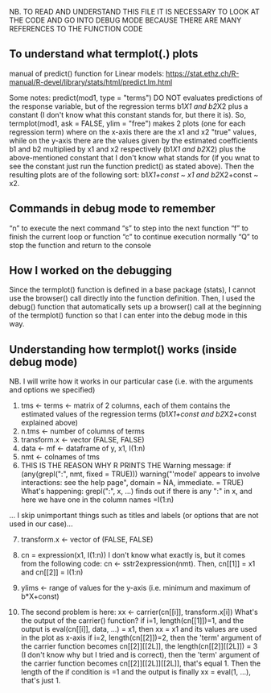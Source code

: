 NB. TO READ AND UNDERSTAND THIS FILE IT IS NECESSARY TO LOOK AT THE CODE AND GO INTO DEBUG MODE BECAUSE THERE ARE MANY REFERENCES TO THE FUNCTION CODE


To understand what termplot(.) plots
-----------------------------------

manual of predict() function for Linear models:
https://stat.ethz.ch/R-manual/R-devel/library/stats/html/predict.lm.html

Some notes:
predict(mod1, type = "terms") DO NOT evaluates predictions of the response variable, but of the regression terms b1*X1 and b2*X2 plus a constant (I don't know what this constant stands for, but there it is). 
So, termplot(mod1, ask = FALSE, ylim = "free") makes 2 plots (one for each regression term) where on the x-axis there are the x1 and x2 "true" values, while on the y-axis there are the values given by the estimated coefficients b1 and b2 multiplied by x1 and x2 respectively (b1*X1 and b2*X2) plus the above-mentioned constant that I don't know what stands for (if you wnat to see the constant just run the function predict() as stated above). 
Then the resulting plots are of the following sort:  b1*X1+const ~ x1 and b2*X2+const ~ x2.



Commands in debug mode to remember
----------------------------------
“n” to execute the next command
“s” to step into the next function
“f” to finish the current loop or function
“c” to continue execution normally
“Q” to stop the function and return to the console




How I worked on the debugging
-----------------------------
Since the termplot() function is defined in a base package (stats), I cannot use the browser() call directly into the function definition. Then, I used the debug() function that automatically sets up a browser() call at the beginning of the termplot() function so that I can enter into the debug mode in this way.



Understanding how termplot() works (inside debug mode)
-----------------------------------
NB. I will write how it works in our particular case (i.e. with the arguments and options we specified)

1. tms <- terms <- matrix of 2 columns, each of them contains the estimated values of the regression terms (b1*X1+const and b2*X2+const explained above)
2. n.tms <- number of columns of terms
3. transform.x <- vector (FALSE, FALSE)
4. data <- mf <- dataframe of y, x1, I(1:n)
5. nmt <- colnames of tms
6. THIS IS THE REASON WHY R PRINTS THE Warning message: if (any(grepl(":", nmt, fixed = TRUE))) warning("'model' appears to involve interactions: see the help page", 
    domain = NA, immediate. = TRUE)
	What's happening: grepl(":", x, ...) finds out if there is any ":" in x, and 		here we have one in the column names =I(1:n)


... I skip unimportant things such as titles and labels (or options that are not used in our case)...


7. transform.x <- vector of (FALSE, FALSE)
8. cn = expression(x1, I(1:n))
	I don't know what exactly is, but it comes from the following code: cn <- sstr2expression(nmt). Then, cn[[1]] = x1 and cn[[2]] = I(1:n)
9. ylims <- range of values for the y-axis (i.e. minimum and maximum of b*X+const)

10. The second problem is here: xx <- carrier(cn[[i]], transform.x[i])
	What's the output of the carrier() function? 
	if i=1, length(cn[[1]])=1, and the output is eval(cn[[i]], data, ...) = x1, then xx = x1 and its values are used in the plot as x-axis
	if i=2, length(cn[[2]])=2, then the 'term' argument of the carrier function becomes cn[[2]][[2L]], the length(cn[[2]][[2L]]) = 3 (I don't know why but I tried and is correct), then the 'term' argument of the carrier function becomes cn[[2]][[2L]][[2L]], that's equal 1. Then the length of the if condition is =1 and the output is finally xx = eval(1, ...), that's just 1.